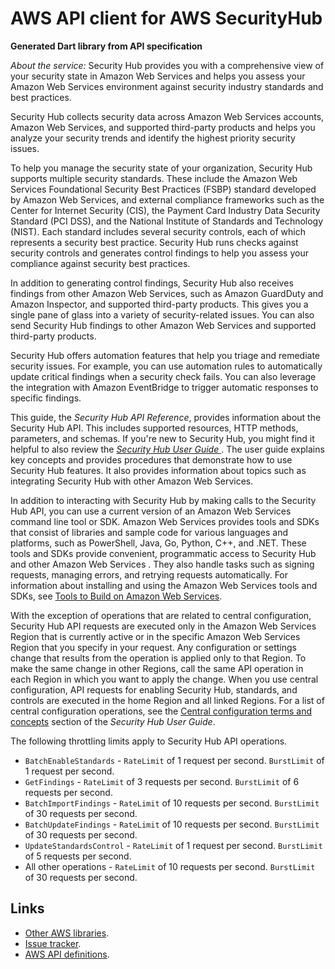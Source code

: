 # AWS API client for AWS SecurityHub

**Generated Dart library from API specification**

*About the service:*
Security Hub provides you with a comprehensive view of your security state
in Amazon Web Services and helps you assess your Amazon Web Services
environment against security industry standards and best practices.

Security Hub collects security data across Amazon Web Services accounts,
Amazon Web Services, and supported third-party products and helps you
analyze your security trends and identify the highest priority security
issues.

To help you manage the security state of your organization, Security Hub
supports multiple security standards. These include the Amazon Web Services
Foundational Security Best Practices (FSBP) standard developed by Amazon Web
Services, and external compliance frameworks such as the Center for Internet
Security (CIS), the Payment Card Industry Data Security Standard (PCI DSS),
and the National Institute of Standards and Technology (NIST). Each standard
includes several security controls, each of which represents a security best
practice. Security Hub runs checks against security controls and generates
control findings to help you assess your compliance against security best
practices.

In addition to generating control findings, Security Hub also receives
findings from other Amazon Web Services, such as Amazon GuardDuty and Amazon
Inspector, and supported third-party products. This gives you a single pane
of glass into a variety of security-related issues. You can also send
Security Hub findings to other Amazon Web Services and supported third-party
products.

Security Hub offers automation features that help you triage and remediate
security issues. For example, you can use automation rules to automatically
update critical findings when a security check fails. You can also leverage
the integration with Amazon EventBridge to trigger automatic responses to
specific findings.

This guide, the <i>Security Hub API Reference</i>, provides information
about the Security Hub API. This includes supported resources, HTTP methods,
parameters, and schemas. If you're new to Security Hub, you might find it
helpful to also review the <a
href="https://docs.aws.amazon.com/securityhub/latest/userguide/what-is-securityhub.html">
<i>Security Hub User Guide</i> </a>. The user guide explains key concepts
and provides procedures that demonstrate how to use Security Hub features.
It also provides information about topics such as integrating Security Hub
with other Amazon Web Services.

In addition to interacting with Security Hub by making calls to the Security
Hub API, you can use a current version of an Amazon Web Services command
line tool or SDK. Amazon Web Services provides tools and SDKs that consist
of libraries and sample code for various languages and platforms, such as
PowerShell, Java, Go, Python, C++, and .NET. These tools and SDKs provide
convenient, programmatic access to Security Hub and other Amazon Web
Services . They also handle tasks such as signing requests, managing errors,
and retrying requests automatically. For information about installing and
using the Amazon Web Services tools and SDKs, see <a
href="https://aws.amazon.com/developer/tools/">Tools to Build on Amazon Web
Services</a>.

With the exception of operations that are related to central configuration,
Security Hub API requests are executed only in the Amazon Web Services
Region that is currently active or in the specific Amazon Web Services
Region that you specify in your request. Any configuration or settings
change that results from the operation is applied only to that Region. To
make the same change in other Regions, call the same API operation in each
Region in which you want to apply the change. When you use central
configuration, API requests for enabling Security Hub, standards, and
controls are executed in the home Region and all linked Regions. For a list
of central configuration operations, see the <a
href="https://docs.aws.amazon.com/securityhub/latest/userguide/central-configuration-intro.html#central-configuration-concepts">Central
configuration terms and concepts</a> section of the <i>Security Hub User
Guide</i>.

The following throttling limits apply to Security Hub API operations.

<ul>
<li>
<code>BatchEnableStandards</code> - <code>RateLimit</code> of 1 request per
second. <code>BurstLimit</code> of 1 request per second.
</li>
<li>
<code>GetFindings</code> - <code>RateLimit</code> of 3 requests per second.
<code>BurstLimit</code> of 6 requests per second.
</li>
<li>
<code>BatchImportFindings</code> - <code>RateLimit</code> of 10 requests per
second. <code>BurstLimit</code> of 30 requests per second.
</li>
<li>
<code>BatchUpdateFindings</code> - <code>RateLimit</code> of 10 requests per
second. <code>BurstLimit</code> of 30 requests per second.
</li>
<li>
<code>UpdateStandardsControl</code> - <code>RateLimit</code> of 1 request
per second. <code>BurstLimit</code> of 5 requests per second.
</li>
<li>
All other operations - <code>RateLimit</code> of 10 requests per second.
<code>BurstLimit</code> of 30 requests per second.
</li>
</ul>

## Links

- [Other AWS libraries](https://github.com/agilord/aws_client/tree/master/generated).
- [Issue tracker](https://github.com/agilord/aws_client/issues).
- [AWS API definitions](https://github.com/aws/aws-sdk-js/tree/master/apis).
